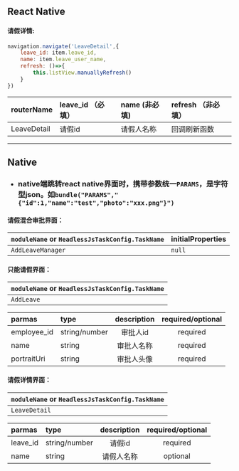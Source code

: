 ## React Native

#### 请假详情:

```jsx
navigation.navigate('LeaveDetail',{
    leave_id: item.leave_id,
    name: item.leave_user_name,
    refresh: ()=>{
        this.listView.manuallyRefresh()
    }
})
```

| routerName | leave\_id （必填） | name \(非必填\) | refresh （非必填） |
| :--- | :--- | :--- | :--- |
| LeaveDetail | 请假id | 请假人名称 | 回调刷新函数 |

---

## Native

* ### native端跳转react native界面时，携带参数统一`PARAMS`，是字符型json。如`bundle("PARAMS","{"id":1,"name":"test","photo":"xxx.png"}")`

#### 请假混合审批界面：

| `moduleName` or `HeadlessJsTaskConfig.TaskName` | initialProperties |
| :--- | :--- |
| `AddLeaveManager` | `null` |

#### 只能请假界面：

| `moduleName` or `HeadlessJsTaskConfig.TaskName` |
| :--- |
| `AddLeave` |

| parmas | type | description | required/optional |
| :--- | :--- | :---: | :---: |
| employee\_id | string/number | 审批人id | required |
| name | string | 审批人名称 | required |
| portraitUri | string | 审批人头像 | required |

#### 请假详情界面：

| `moduleName` or `HeadlessJsTaskConfig.TaskName` |
| :--- |
| `LeaveDetail` |

| parmas | type | description | required/optional |
| :--- | :--- | :---: | :---: |
| leave\_id | string/number | 请假id | required |
| name | string | 请假人名称 | optional |



